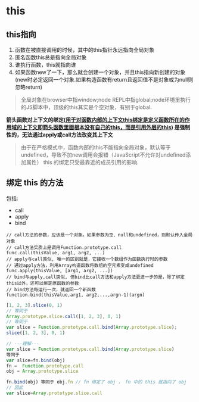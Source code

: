 # this

## this指向
1. 函数在被直接调用的时候，其中的this指针永远指向全局对象
2. 匿名函数this总是指向全局对象
3. 谁执行函数，this就指向谁
4. 如果函数new了一下，那么就会创建一个对象，并且this指向新创建的对象(new时必定返回一个对象.如果构造函数有return且返回值不是对象或为null则忽略return)

> 全局对象在browser中指window;node REPL中指global;node环境里执行的JS脚本中，顶级的this其实是个空对象，有别于global.

**箭头函数对上下文的绑定([用于对函数内部的上下文this绑定是定义函数所在的作用域的上下文即箭头函数里面根本没有自己的this，而是引用外层的this](http://www.open-open.com/lib/view/open1447222864319.html))
是强制性的，无法通过apply或call方法改变其上下文**

> 由于在严格模式中，函数内部的this不能指向全局对象，默认等于undefined，导致不加new调用会报错（JavaScript不允许对undefined添加属性）
> this 的绑定只受最靠近的成员引用的影响.

## 绑定 this 的方法

包括:
- call
- apply
- bind

```
// call方法的参数，应该是一个对象。如果参数为空、null和undefined，则默认传入全局对象
// call方法实质上是调用Function.prototype.call
func.call(thisValue, arg1, arg2, ...)
// apply与call类似, 唯一的区别就是，它接收一个数组作为函数执行时的参数
// 通过apply方法，利用Array构造函数将数组的空元素变成undefined
func.apply(thisValue, [arg1, arg2, ...])
// bind与apply,call类似, 但bind比call方法和apply方法更进一步的是，除了绑定this以外，还可以绑定原函数的参数
// bind方法每运行一次，就返回一个新函数
function.bind(thisValue,arg1, arg2,...,argn-1)(argn)
```

```js
[1, 2, 3].slice(0, 1)
// 等同于
Array.prototype.slice.call([1, 2, 3], 0, 1)
// 等同于
var slice = Function.prototype.call.bind(Array.prototype.slice);
slice([1, 2, 3], 0, 1)

// ---理解---
var slice = Function.prototype.call.bind(Array.prototype.slice)
等同于
var slice=fn.bind(obj)
fn =  Function.prototype.call
obj = Array.prototype.slice

fn.bind(obj) 等同于 obj.fn // fn 绑定了 obj ， fn 中的 this 就指向了 obj
// 因此
var slice=Array.prototype.slice.call
```
